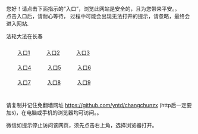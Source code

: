您好！请点击下面指示的“入口”，浏览此网站是安全的，且为您带来平安。。 <br/>
点击入口后，请耐心等待， 过程中可能会出现无法打开的提示，请忽略，最终会进入网站. </br>

法轮大法在长春<br/>
<div style="padding:10px"><a style="margin:20px" target="_blank" href="https://d2qhxh1yfbsnku.cloudfront.net/2Qpsp?kfxqle" id="ccLink1" rel="nofollow">入口1</a> <a target="_blank" style="margin:20px" href="https://d1r7nvne72ti9j.cloudfront.net/2Qpsp?uvhofg" id="ccLink2" rel="nofollow">入口2</a> <a style="margin:20px" target="_blank" href="https://dr7y21bzfwvq2.cloudfront.net/2Qpsp?gmhpseme" id="ccLink3" rel="nofollow">入口3</a></div>

<div style="padding:10px" ><a style="margin:20px" target="_blank" href="https://d2qhxh1yfbsnku.cloudfront.net/2Qpsp?kfxqle" id="ccLink4" rel="nofollow">入口4</a> <a style="margin:20px" href="https://d1r7nvne72ti9j.cloudfront.net/2Qpsp?uvhofg" target="_blank" id="ccLink5" rel="nofollow">入口5</a> <a style="margin:20px" href="https://dr7y21bzfwvq2.cloudfront.net/2Qpsp?gmhpseme" target="_blank" id="ccLink6" rel="nofollow">入口6</a></div>

<div style="padding:10px"><a style="margin:20px" target="_blank" href="https://d2qhxh1yfbsnku.cloudfront.net/2Qpsp?kfxqle" id="ccLink7" rel="nofollow">入口7</a> <a style="margin:20px" href="https://d1r7nvne72ti9j.cloudfront.net/2Qpsp?uvhofg" target="_blank" id="ccLink8" rel="nofollow">入口8</a> <a style="margin:20px" target="_blank" href="https://dr7y21bzfwvq2.cloudfront.net/2Qpsp?gmhpseme" id="ccLink9" rel="nofollow">入口9</a></div>

<br/>



请复制并记住免翻墙网址 https://github.com/yntd/changchunzx (http后一定要加s)，在电脑或手机的浏览器均可访问。。<br/>

微信如提示停止访问该网页，须先点击右上角，选择浏览器打开。
